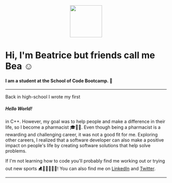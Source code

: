 <div id="header" align="center">
  <img src="https://media.giphy.com/media/wwg1suUiTbCY8H8vIA/giphy-downsized-large.gif" 
  width="100"/>
</div>

<h1>Hi, I'm Beatrice but friends call me Bea ☺️</h1>

<h4>I am a student at the School of Code Bootcamp. 🚀</h4>

<hr>

Back in high-school I wrote my first <h5>Hello World!</h5> in C++. However, my goal was to help people and make a difference in their life, so I become a pharmacist 🎓🥼🧪. Even though being a pharmacist is a rewarding and challenging career, it was not a good fit for me. Exploring other careers, I realized that a software developer can also make a positive impact on people's life by creating software solutions that help solve problems.

If I'm not learning how to code you'll probably find me working out or trying out new sports ⛸️💃🏻🧗🏻‍♀️! You can also find me on <a href="https://twitter.com/BeatriceStanila">LinkedIn</a> and <a href="https://twitter.com/BeatriceStanila">Twitter</a>.

<hr>

<!---
btxoana/btxoana is a ✨ special ✨ repository because its `README.md` (this file) appears on your GitHub profile.
You can click the Preview link to take a look at your changes.
--->
